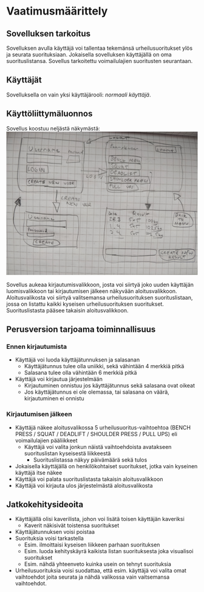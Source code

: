 # Vaatimusmäärittely

## Sovelluksen tarkoitus

Sovelluksen avulla käyttäjä voi tallentaa tekemänsä urheilusuoritukset ylös ja seurata suorituksiaan. Jokaisella sovelluksen käyttäjällä on oma suorituslistansa.
Sovellus tarkoitettu voimailulajien suoritusten seurantaan.

## Käyttäjät

Sovelluksella on vain yksi käyttäjärooli: _normaali käyttäjä_.

## Käyttöliittymäluonnos

Sovellus koostuu neljästä näkymästä: 
![](./kuvat/kayttoliittyma_hahmotelma.jpg)

Sovellus aukeaa kirjautumisvalikkoon, josta voi siirtyä joko uuden käyttäjän luomisvalikkoon tai kirjautumisen jälkeen näkyvään aloitusvalikkoon.
Aloitusvalikosta voi siirtyä valitsemansa urheilusuorituksen suorituslistaan, jossa on listattu kaikki kyseisen urheilusuorituksen suoritukset. Suorituslistasta pääsee takaisin aloitusvalikkoon.


## Perusversion tarjoama toiminnallisuus

### Ennen kirjautumista

- Käyttäjä voi luoda käyttäjätunnuksen ja salasanan
	- Käyttäjätunnus tulee olla uniikki, sekä vähintään 4 merkkiä pitkä
	- Salasana tulee olla vähintään 6 merkkiä pitkä
- Käyttäjä voi kirjautua järjestelmään
	- Kirjautuminen onnistuu jos käyttäjätunnus sekä salasana ovat oikeat
	- Jos käyttäjätunnus ei ole olemassa, tai salasana on väärä, kirjautuminen ei onnistu

### Kirjautumisen jälkeen

- Käyttäjä näkee aloitusvalikossa 5 urheilusuoritus-vaihtoehtoa (BENCH PRESS / SQUAT / DEADLIFT / SHOULDER PRESS / PULL UPS) eli voimailulajien pääliikkeet
	- Käyttäjä voi valita jonkun näistä vaihtoehdoista avatakseen suorituslistan kyseisestä liikkeestä
		- Suorituslistassa näkyy päivämäärä sekä tulos
- Jokaisella käyttäjällä on henkilökohtaiset suoritukset, jotka vain kyseinen käyttäjä itse näkee
- Käyttäjä voi palata suorituslistasta takaisin aloitusvalikkoon
- Käyttäjä voi kirjauta ulos järjestelmästä aloitusvalikosta

## Jatkokehitysideoita

- Käyttäjällä olisi kaverilista, johon voi lisätä toisen käyttäjän kaveriksi
	- Kaverit näkisivät toistensa suoritukset
- Käyttäjätunnuksen voisi poistaa
- Suorituksia voisi tarkastella
	- Esim. ilmoittaisi kyseisen liikkeen parhaan suorituksen
	- Esim. luoda kehityskäyrä kaikista listan suorituksesta joka visualisoi suoritukset
	- Esim. nähdä yhteenveto kuinka usein on tehnyt suorituksia
- Urheilusuorituksia voisi suodattaa, että esim. käyttäjä voi valita omat vaihtoehdot joita seurata ja nähdä valikossa vain vaitsemansa vaihtoehdot.

	

